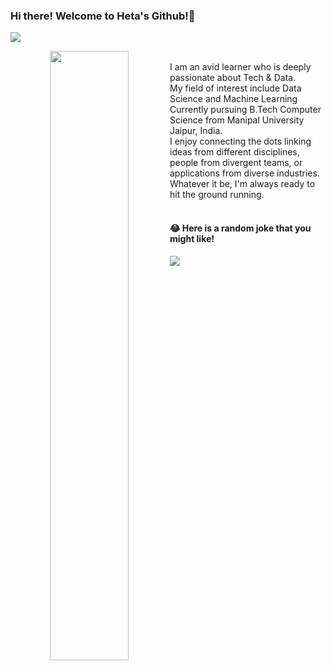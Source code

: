 ### Hi there! Welcome to Heta's Github!👋   &nbsp; &nbsp;
![](https://komarev.com/ghpvc/?username=Heta287)


<p align="center">
  <img align="left" width="50%" src="https://github-readme-stats.vercel.app/api?username=Heta287&show_icons=true&theme=tokyonight&show_icons=true" />
</p>


<br>
I am an avid learner who is deeply passionate about Tech & Data. <br>
My field of interest include Data Science and Machine Learning <br>
Currently pursuing B.Tech Computer Science from Manipal University Jaipur, India. <br>
I enjoy connecting the dots linking ideas from different disciplines, people from divergent teams, or applications from diverse industries.
Whatever it be, I'm always ready to hit the ground running.
<br> <br>

#### 😂 Here is a random joke that you might like!
![](https://readme-jokes.vercel.app/api?theme=tokyonight)
